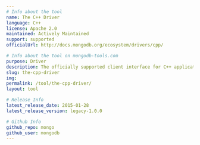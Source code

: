 ```yaml
---
# Info about the tool
name: The C++ Driver
language: C++
license: Apache 2.0
maintained: Actively Maintained
support: supported
officialUrl: http://docs.mongodb.org/ecosystem/drivers/cpp/

# Info about the tool on mongodb-tools.com
purpose: Driver
description: The officially supported client interface for C++ applications.
slug: the-cpp-driver
img: 
permalink: /tool/the-cpp-driver/
layout: tool

# Release Info
latest_release_date: 2015-01-28
latest_release_version: legacy-1.0.0

# Github Info
github_repo: mongo
github_user: mongodb
---
```


